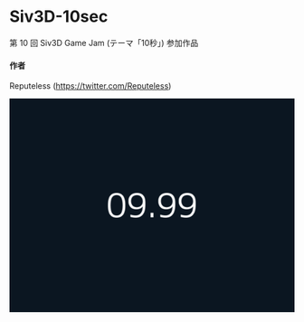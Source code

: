 # Siv3D-10sec
第 10 回 Siv3D Game Jam (テーマ「10秒」) 参加作品

#### 作者  
Reputeless (https://twitter.com/Reputeless)

![スクリーンショット](10s.png "スクリーンショット")
